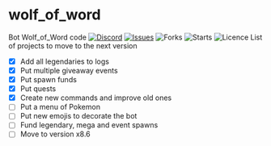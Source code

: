 # wolf_of_word
Bot Wolf_of_Word code
[![Discord](https://img.shields.io/discord/878225376319516732?logo=discord&style=flag)](https://discord.gg/Bae9rVuddV)
[![Issues](https://img.shields.io/github/issues/PenguinKingdom/wolf_of_word)](https://github.com/PenguinKingdom/wolf_of_word/issues/)
![Forks](https://img.shields.io/github/forks/PenguinKingdom/wolf_of_word)
![Starts](https://img.shields.io/github/stars/PenguinKingdom/wolf_of_word)
![Licence](https://img.shields.io/github/license/PenguinKingdom/wolf_of_word)
List of projects to move to the next version
- [X] Add all legendaries to logs
- [X] Put multiple giveaway events
- [X] Put spawn funds
- [X] Put quests
- [X] Create new commands and improve old ones
- [ ] Put a menu of Pokemon
- [ ] Put new emojis to decorate the bot
- [ ] Fund legendary, mega and event spawns
- [ ] Move to version x8.6
